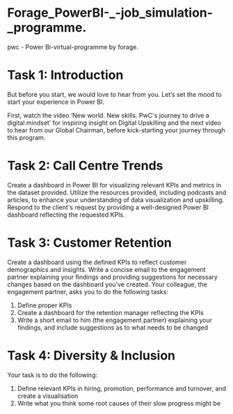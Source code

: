 # Forage_PowerBI-_-job_simulation-_programme.
pwc - Power Bi-virtual-programme by forage.
# Task 1: Introduction
 But before you start, we would love to hear from you. Let’s set the mood to start your experience in Power BI. 

First, watch the video ‘New world. New skills. PwC's journey to drive a digital mindset’ for inspiring insight on Digital Upskilling and the next video to hear from our Global Chairman, before kick-starting your journey through this program.
# Task 2: Call Centre Trends
 Create a dashboard in Power BI for visualizing relevant KPIs and metrics in the dataset provided.
Utilize the resources provided, including podcasts and articles, to enhance your understanding of data visualization and upskilling.
Respond to the client's request by providing a well-designed Power BI dashboard reflecting the requested KPIs.
# Task 3: Customer Retention
Create a dashboard using the defined KPIs to reflect customer demographics and insights.
Write a concise email to the engagement partner explaining your findings and providing suggestions for necessary changes based on the dashboard you've created.
Your colleague, the engagement partner, asks you to do the following tasks:
1) Define proper KPIs
2) Create a dashboard for the retention manager reflecting the KPIs
3) Write a short email to him (the engagement partner) explaining your findings, and include suggestions as to what needs to be changed
# Task 4: Diversity & Inclusion
Your task is to do the following: 
1) Define relevant KPIs in hiring, promotion, performance and turnover, and create a visualisation
2) Write what you think some root causes of their slow progress might be

